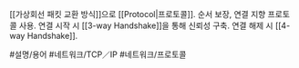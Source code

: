 [[가상회선 패킷 교환 방식]]으로 [[Protocol|프로토콜]].
순서 보장, 연결 지향 프로토콜 사용.
연결 시작 시 [[3-way Handshake]]을 통해 신뢰성 구축.
연결 해제 시 [[4-way Handshake]].


#설명/용어 #네트워크/TCP／IP  #네트워크/프로토콜 


